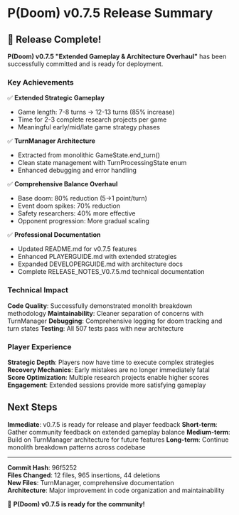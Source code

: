 # P(Doom) v0.7.5 Release Summary

## 🎉 Release Complete!

**P(Doom) v0.7.5 "Extended Gameplay & Architecture Overhaul"** has been successfully committed and is ready for deployment.

### Key Achievements

✅ **Extended Strategic Gameplay**
- Game length: 7-8 turns → 12-13 turns (85% increase)
- Time for 2-3 complete research projects per game
- Meaningful early/mid/late game strategy phases

✅ **TurnManager Architecture** 
- Extracted from monolithic GameState.end_turn()
- Clean state management with TurnProcessingState enum
- Enhanced debugging and error handling

✅ **Comprehensive Balance Overhaul**
- Base doom: 80% reduction (5→1 point/turn)
- Event doom spikes: 70% reduction
- Safety researchers: 40% more effective
- Opponent progression: More gradual scaling

✅ **Professional Documentation**
- Updated README.md for v0.7.5 features
- Enhanced PLAYERGUIDE.md with extended strategies
- Expanded DEVELOPERGUIDE.md with architecture docs
- Complete RELEASE_NOTES_V0.7.5.md technical documentation

### Technical Impact

**Code Quality**: Successfully demonstrated monolith breakdown methodology
**Maintainability**: Cleaner separation of concerns with TurnManager
**Debugging**: Comprehensive logging for doom tracking and turn states
**Testing**: All 507 tests pass with new architecture

### Player Experience

**Strategic Depth**: Players now have time to execute complex strategies
**Recovery Mechanics**: Early mistakes are no longer immediately fatal  
**Score Optimization**: Multiple research projects enable higher scores
**Engagement**: Extended sessions provide more satisfying gameplay

## Next Steps

**Immediate**: v0.7.5 is ready for release and player feedback
**Short-term**: Gather community feedback on extended gameplay balance
**Medium-term**: Build on TurnManager architecture for future features
**Long-term**: Continue monolith breakdown patterns across codebase

---

**Commit Hash**: 96f5252  
**Files Changed**: 12 files, 965 insertions, 44 deletions  
**New Files**: TurnManager, comprehensive documentation  
**Architecture**: Major improvement in code organization and maintainability

🚀 **P(Doom) v0.7.5 is ready for the community!**

